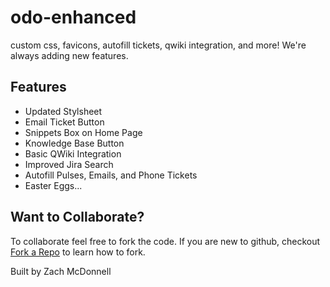 # odo-enhanced
custom css, favicons, autofill tickets, qwiki integration, and more! We're always adding new features.

## Features

* Updated Stylsheet
* Email Ticket Button
* Snippets Box on Home Page
* Knowledge Base Button
* Basic QWiki Integration
* Improved Jira Search
* Autofill Pulses, Emails, and Phone Tickets
* Easter Eggs...

## Want to Collaborate?

To collaborate feel free to fork the code. If you are new to github, checkout [Fork a Repo](https://help.github.com/articles/fork-a-repo/) to learn how to fork.

Built by Zach McDonnell

